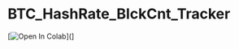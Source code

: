 # BTC_HashRate_BlckCnt_Tracker
[![Open In Colab](https://colab.research.google.com/assets/colab-badge.svg)](]

